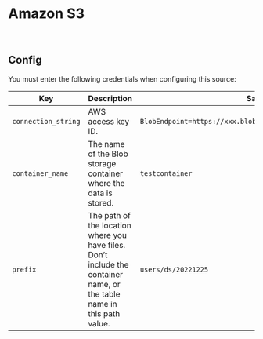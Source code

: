 # Amazon S3

<br />

## Config

You must enter the following credentials when configuring this source:

| Key | Description | Sample value
| --- | --- | --- |
| `connection_string` | AWS access key ID. | `BlobEndpoint=https://xxx.blob.core.windows.net/;yyyyyy&sig=testsig` |
| `container_name` | The name of the Blob storage container where the data is stored. | `testcontainer` |
| `prefix` | The path of the location where you have files. Don’t include the container name, or the table name in this path value.  | `users/ds/20221225` |

<br />
